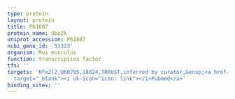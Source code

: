 ```yaml
---
type: protein
layout: protein
title: P61087
protein_name: Ube2k
uniprot_accession: P61087
ncbi_gene_id: '53323'
organism: Mus musculus
function: transcription factor
tfs: ''
targets: 'Nfe2l2,Q60795,18024,TRRUST,inferred by curator,&ensp;<a href="https://www.ncbi.nlm.nih.gov/pubmed/?term=23441843%5Buid%5D"
  target="_blank"><i uk-icon="icon: link"></i>Pubmed</a>'
binding_sites: ''
---
```

